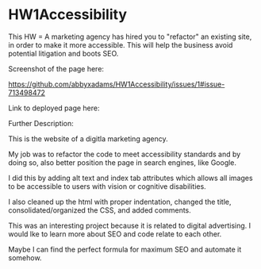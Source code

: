 # HW1Accessibility
This HW = A marketing agency has hired you to "refactor" an existing site, in order to make it more accessible. This will help the business avoid potential litigation and boots SEO.



Screenshot of the page here:

https://github.com/abbyxadams/HW1Accessibility/issues/1#issue-713498472


Link to deployed page here: 






Further Description:

This is the website of a digitla marketing agency. 

My job was to refactor the code to meet accessibility standards and by doing so, also better position the page in search engines, like Google.

I did this by adding alt text and index tab attributes which allows all images to be accessible to users with vision or cognitive disabilities.

I also cleaned up the html with proper indentation, changed the title, consolidated/organized the CSS, and added comments.





This was an interesting project because it is related to digital advertising. I would lke to learn more about SEO and code relate to each other. 

Maybe I can find the perfect formula for maximum SEO and automate it somehow. 













